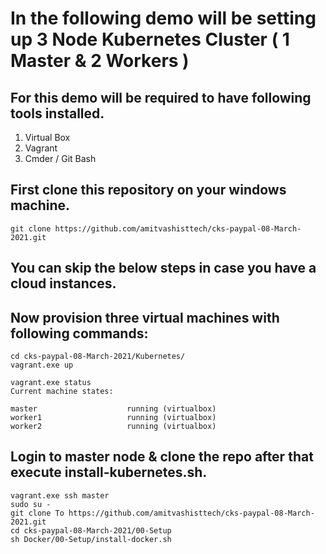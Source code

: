 # In the following demo will be setting up 3 Node Kubernetes Cluster ( 1 Master & 2 Workers ) 

## For this demo will be required to have following tools installed. 
1.	Virtual Box
2.	Vagrant 
3.	Cmder / Git Bash 

## First clone this repository on your windows machine.

```
git clone https://github.com/amitvashisttech/cks-paypal-08-March-2021.git
``` 

## You can skip the below steps in case you have a cloud instances. 

## Now provision three virtual machines with following commands:

```
cd cks-paypal-08-March-2021/Kubernetes/
vagrant.exe up

vagrant.exe status
Current machine states:

master                    running (virtualbox)
worker1                   running (virtualbox)
worker2                   running (virtualbox)
```

## Login to master node & clone the repo after that execute install-kubernetes.sh. 

```
vagrant.exe ssh master
sudo su - 
git clone To https://github.com/amitvashisttech/cks-paypal-08-March-2021.git
cd cks-paypal-08-March-2021/00-Setup
sh Docker/00-Setup/install-docker.sh
```
